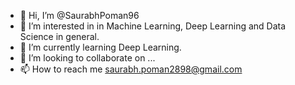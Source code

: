 - 👋 Hi, I’m @SaurabhPoman96
- 👀 I’m interested in in Machine Learning, Deep Learning and Data Science in general.
- 🌱 I’m currently learning Deep Learning.
- 💞️ I’m looking to collaborate on ...
- 📫 How to reach me saurabh.poman2898@gmail.com

<!---
SaurabhPoman96/SaurabhPoman96 is a ✨ special ✨ repository because its `README.md` (this file) appears on your GitHub profile.
You can click the Preview link to take a look at your changes.
--->
